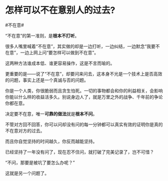 # 怎样可以不在意别人的过去?

\#不在意#

“不在意”的第一准则，是**根本不打听**。

很多人嘴里喊着“不在意”，其实做的却是一边打听，一边纠结，一边默念“我要不在意”，一边上网上问“要怎样可以做到不在意”。

这两种方法谁成本低、谁更容易操作，这是不言而喻的。



更重要的是——说了“不在意”，却要问来问去，这本身不光是一个技术上是否高效的问题，事实上还是一个真诚与否的问题。

你是一个人类，你很脆弱而且贪生怕死。一切的事物都会和你的利益相关，会影响你能以什么样的收益活多久。别说身边人了，就是万里之外的战争、千年前的争论你都在意。

决定要不在意，唯一**可靠的做法**就是**根本不问**。

不管对方回不回答，你可以问却没有问的每一分钟都可以真实有效的证明你是真的不在意对方的过去。

而且你自觉坚持的时间越久，你反而越能坚持。

已经坚持了一年没有问了，现在忍不住问，就打破了完美记录了，岂不可惜？



“不问，那要是被坑了要怎么办呢？”

这就是另一个问题了。


